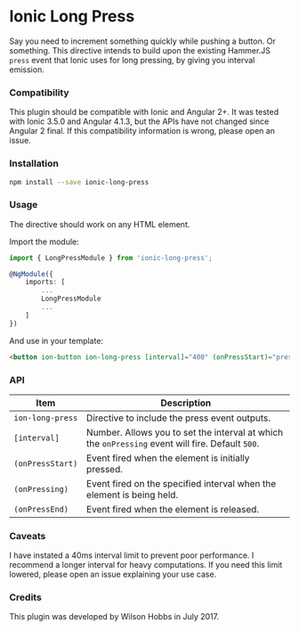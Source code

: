 # Ionic Long Press
Say you need to increment something quickly while pushing a button. Or something. This directive intends to build upon the existing Hammer.JS `press` event that Ionic uses for long pressing, by giving you interval emission.

### Compatibility
This plugin should be compatible with Ionic and Angular 2+. It was tested with Ionic 3.5.0 and Angular 4.1.3, but the APIs have not changed since Angular 2 final. If this compatibility information is wrong, please open an issue.

### Installation
```sh
npm install --save ionic-long-press
```

### Usage
The directive should work on any HTML element.

Import the module:
```ts
import { LongPressModule } from 'ionic-long-press';

@NgModule({
    imports: [
        ...
        LongPressModule
        ...
    ]
})
```

And use in your template:
```html
<button ion-button ion-long-press [interval]="400" (onPressStart)="pressed()" (onPressing)="active()" (onPressEnd)="released()"></button>
```

### API
| Item | Description |
|------| ---------- |
`ion-long-press` | Directive to include the press event outputs.
`[interval]` | Number. Allows you to set the interval at which the `onPressing` event will fire. Default `500`.
`(onPressStart)` | Event fired when the element is initially pressed.
`(onPressing)` | Event fired on the specified interval when the element is being held.
`(onPressEnd)` | Event fired when the element is released.

### Caveats
I have instated a 40ms interval limit to prevent poor performance. I recommend a longer interval for heavy computations. If you need this limit lowered, please open an issue explaining your use case.

### Credits
This plugin was developed by Wilson Hobbs in July 2017.